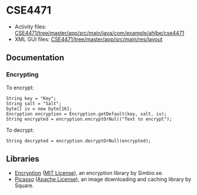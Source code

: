 # CSE4471

* Activity files: [CSE4471/tree/master/app/src/main/java/com/example/ahlbe/cse4471](https://github.com/mahlbeck22/CSE4471/tree/master/app/src/main/java/com/example/ahlbe/cse4471)
* XML GUI files: [CSE4471/tree/master/app/src/main/res/layout](https://github.com/mahlbeck22/CSE4471/tree/master/app/src/main/res/layout)

## Documentation

### Encrypting
To encrypt:
```
String key = "Key";
String salt = "Salt";
byte[] iv = new byte[16];
Encryption encryption = Encryption.getDefault(key, salt, iv);
String encrypted = encryption.encryptOrNull("Text to encrypt");
```

To decrypt:
```
String decrypted = encryption.decryptOrNull(encrypted);
```

## Libraries

* [Encryption](https://github.com/simbiose/Encryption) ([MIT License](https://github.com/simbiose/Encryption/blob/master/LICENSE)), an encryption library by Simbio.se.
* [Picasso](http://square.github.io/picasso/) ([Apache License](https://github.com/square/picasso/blob/master/LICENSE.txt)), an image downloading and caching library by Square.

